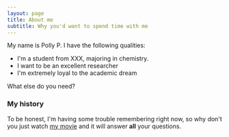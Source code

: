 ```yaml
---
layout: page
title: About me
subtitle: Why you'd want to spend time with me
---
```


My name is Polly P. I have the following qualities:

- I'm a student from XXX, majoring in chemistry.
- I want to be an excellent researcher
- I'm extremely loyal to the academic dream

What else do you need?

### My history

To be honest, I'm having some trouble remembering right now, so why don't you just watch [my movie](http://en.wikipedia.org/wiki/The_Princess_Bride_%28film%29) and it will answer **all** your questions.